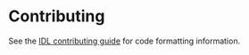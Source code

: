 # Contributing

See the [IDL contributing guide](https://github.com/interactive-data-language) for code formatting information.
